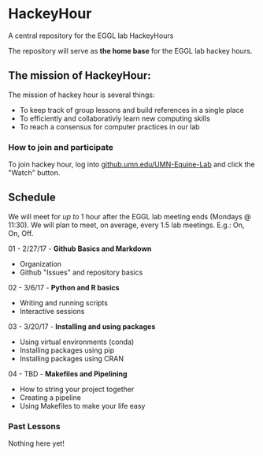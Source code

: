 # HackeyHour
A central repository for the EGGL lab HackeyHours

The repository will serve as **the home base** for the EGGL lab hackey hours. 

## The mission of HackeyHour: 

The mission of hackey hour is several things:

+ To keep track of group lessons and build references in a single place
+ To efficiently and collaborativly learn new computing skills
+ To reach a consensus for computer practices in our lab

### How to join and participate
To join hackey hour, log into [github.umn.edu/UMN-Equine-Lab](http://github.umn.edu/UMN-Equine-Lab) and click the "Watch" button. 
## Schedule
We will meet for *up to* 1 hour after the EGGL lab meeting ends (Mondays @ 11:30). We will plan to meet, on average, every 1.5 lab meetings. E.g.: On, On, Off.

01 - 2/27/17 - **Github Basics and Markdown**
+ Organization 
+ Github "Issues" and repository basics

02 - 3/6/17 - **Python and R basics**
+ Writing and running scripts
+ Interactive sessions
 
03 - 3/20/17 - **Installing and using packages**
+ Using virtual environments (conda)
+ Installing packages using pip
+ Installing packages using CRAN

04 - TBD - **Makefiles and Pipelining**
+ How to string your project together
+ Creating a pipeline
+ Using Makefiles to make your life easy

### Past Lessons
Nothing here yet!

